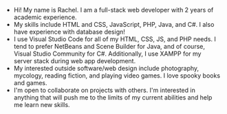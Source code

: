 - Hi! My name is Rachel. I am a full-stack web developer with 2 years of academic experience.
- My skills include HTML and CSS, JavaScript, PHP, Java, and C#. I also have experience with database design!
- I use Visual Studio Code for all of my HTML, CSS, JS, and PHP needs. I tend to prefer NetBeans and Scene Builder for Java, and of course, Visual Studio Community for C#. Additionally, I use XAMPP for my server stack during web app development.
- My interested outside software/web design include photography, mycology, reading fiction, and playing video games. I love spooky books and games.
- I'm open to collaborate on projects with others. I'm interested in anything that will push me to the limits of my current abilities and help me learn new skills.

<!---
ASeriesOfUnfortunateBugs/ASeriesOfUnfortunateBugs is a ✨ special ✨ repository because its `README.md` (this file) appears on your GitHub profile.
You can click the Preview link to take a look at your changes.
--->
